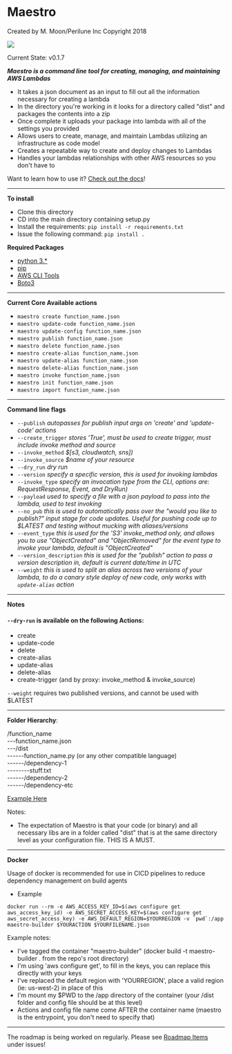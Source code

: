 # Maestro

Created by M. Moon/Perilune Inc Copyright 2018  

![](http://pixel.nymag.com/imgs/daily/vulture/2015/gifs/epic-conductor-valery-gergiev.w529.h352.gif)  

Current State: v0.1.7

***Maestro is a command line tool for creating, managing, and maintaining AWS Lambdas***  
- It takes a json document as an input to fill out all the information necessary for creating a lambda  
- In the directory you're working in it looks for a directory called "dist" and packages the contents into a zip  
- Once complete it uploads your package into lambda with all of the settings you provided  
- Allows users to create, manage, and maintain Lambdas utilizing an infrastructure as code model
- Creates a repeatable way to create and deploy changes to Lambdas  
- Handles your lambdas relationships with other AWS resources so you don't have to

Want to learn how to use it? [Check out the docs](https://github.com/MoonMoon1919/Maestro/tree/develop/docs)!  

---

**To install**  
- Clone this directory  
- CD into the main directory containing setup.py  
- Install the requirements: `pip install -r requirements.txt`  
- Issue the following command: `pip install .`  

**Required Packages**  
- [python 3.*](https://www.python.org/downloads/)
- [pip](https://pip.pypa.io/en/stable/installing/)
- [AWS CLI Tools](https://docs.aws.amazon.com/cli/latest/userguide/installing.html)  
- [Boto3](http://boto3.readthedocs.io/en/latest/guide/quickstart.html)

---

**Current Core Available actions**  
- `maestro create function_name.json`  
- `maestro update-code function_name.json`  
- `maestro update-config function_name.json`  
- `maestro publish function_name.json`  
- `maestro delete function_name.json`  
- `maestro create-alias function_name.json`  
- `maestro update-alias function_name.json`  
- `maestro delete-alias function_name.json`  
- `maestro invoke function_name.json`  
- `maestro init function_name.json`
- `maestro import function_name.json`

---

**Command line flags**  
- `--publish` *autopasses for publish input args on 'create' and 'update-code' actions*  
- `--create_trigger` *stores 'True', must be used to create trigger, must include invoke method and source*  
- `--invoke_method` *$[s3, cloudwatch, sns])*  
- `--invoke_source` *$name of your resource*  
- `--dry_run` *dry run*  
- `--version` *specify a specific version, this is used for invoking lambdas*  
- `--invoke_type` *specify an invocation type from the CLI, options are: RequestResponse, Event, and DryRun)*  
- `--payload` *used to specify a file with a json payload to pass into the lambda, used to test invoking*  
- `--no_pub` *this is used to automatically pass over the "would you like to publish?" input stage for code updates. Useful for pushing code up to $LATEST and testing without mucking with aliases/versions*  
- `--event_type` *this is used for the 'S3' invoke_method only, and allows you to use "ObjectCreated" and "ObjectRemoved" for the event type to invoke your lambda, default is "ObjectCreated"*  
- `--version_description` *this is used for the "publish" action to pass a version description in, default is current date/time in UTC*  
- `--weight` *this is used to split an alias across two versions of your lambda, to do a canary style deploy of new code, only works with `update-alias` action*

---
**Notes**  

#### `--dry-run` is available on the following Actions:
- create  
- update-code  
- delete  
- create-alias  
- update-alias  
- delete-alias  
- create-trigger (and by proxy: invoke_method & invoke_source)  

`--weight` requires two published versions, and cannot be used with $LATEST  

---

**Folder Hierarchy**:  

/function_name  
---function_name.json  
---/dist  
------function_name.py (or any other compatible language)  
------/dependency-1  
--------stuff.txt  
------/dependency-2  
------/dependency-etc  

[Example Here](https://github.com/MoonMoon1919/Maestro/tree/develop/example)

Notes:  
- The expectation of Maestro is that your code (or binary) and all necessary libs are in a folder called "dist" that is at the same directory level as your configuration file. THIS IS A MUST.

---  

**Docker**

Usage of docker is recommended for use in CICD pipelines to reduce dependency management on build agents  

- Example  

```docker run --rm -e AWS_ACCESS_KEY_ID=$(aws configure get aws_access_key_id) -e AWS_SECRET_ACCESS_KEY=$(aws configure get aws_secret_access_key) -e AWS_DEFAULT_REGION=$YOURREGION -v `pwd`:/app maestro-builder $YOURACTION $YOURFILENAME.json```   

Example notes:  
- I've tagged the container "maestro-builder" (docker build -t maestro-builder . from the repo's root directory)  
- I'm using 'aws configure get', to fill in the keys, you can replace this directly with your keys  
- I've replaced the default region with 'YOURREGION', place a valid region (ie: us-west-2) in place of this  
- I'm mount my $PWD to the /app directory of the container (your /dist folder and config file should be at this level)  
- Actions and config file name come AFTER the container name (maestro is the entrypoint, you don't need to specify that)  

---

The roadmap is being worked on regularly. Please see [Roadmap Items](https://github.com/MoonMoon1919/Maestro/labels/Roadmap) under issues! 
